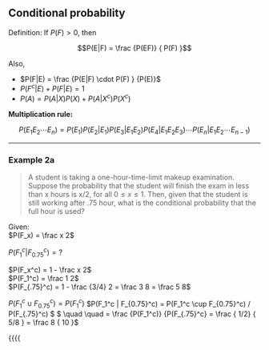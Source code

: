 ## Conditional probability

Definition: If $P(F) > 0$, then

$$P(E|F) = \frac {P(EF)} { P(F) }$$

Also,
* $P(F|E) = \frac {P(E|F) \cdot P(F) } {P(E)}$
* $P(F^c | E) + P(F | E) = 1$
* $P(A) = P(A|X)P(X) + P(A|X^c)P(X^c)$


**Multiplication rule:**

$$ P(E_1 E_2 \cdots E_n) = P(E_1)P(E_2|E_1) P(E_3 | E_1 E_2) P(E_4 | E_1 E_2
E_3) \cdots P(E_n | E_1 E_2 \cdots E_{n-1})
$$

---

### Example 2a

> A student is taking a one-hour-time-limit makeup examination. Suppose the
> probability that the student will finish the exam in less than x hours is x/2,
> for all $0 \le x \le 1$. Then, given that the student is still working
> after .75 hour, what is the conditional probability that the full hour is used?

Given:   
$P(F_x) = \frac x 2$

$P(F_1^c | F_{0.75}^c) = ?$

$P(F_x^c) = 1 - \frac x 2$  
$P(F_1^c) = \frac 1 2$  
$P(F_{.75}^c) = 1 - \frac {3/4} 2 = \frac 3 8 = \frac 5 8$

$P(F_1^c \cup F_{0.75}^c) = P(F_1^c)$
$P(F_1^c | F_{0.75}^c) = P(F_1^c \cup F_{0.75}^c) / P(F_{.75}^c) $
$ \quad \quad = \frac {P(F_1^c)} {P(F_{.75}^c} = \frac { 1/2} { 5/8 } = \frac 8
{ 10 }$

{{{{
